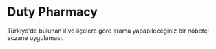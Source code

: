 # Duty Pharmacy

Türkiye'de bulunan il ve ilçelere göre arama yapabileceğiniz bir nöbetçi eczane uygulaması.
